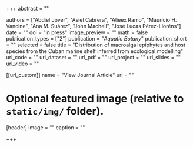 +++
abstract = ""

authors = ["Abdiel Jover", "Asiel Cabrera", "Alieex Ramo", "Maurício H. Vancine", "Ana M. Suárez", "John Machell", "José Lucas Pérez-Lloréns"]
date = ""
doi = "in press"
image_preview = ""
math = false
publication_types = ["2"]
publication = "*Aquatic Botany*"
publication_short = ""
selected = false
title = "Distribution of macroalgal epiphytes and host species from the Cuban marine shelf inferred from ecological modelling"
url_code = ""
url_dataset = ""
url_pdf = ""
url_project = ""
url_slides = ""
url_video = ""

[[url_custom]]
name = "View Journal Article"
url = ""

# Optional featured image (relative to `static/img/` folder).

[header]
image = ""
caption = ""

+++